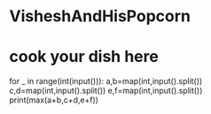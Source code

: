# VisheshAndHisPopcorn
# cook your dish here
for _ in range(int(input())):
    a,b=map(int,input().split())
    c,d=map(int,input().split())
    e,f=map(int,input().split())
    print(max(a+b,c+d,e+f))
